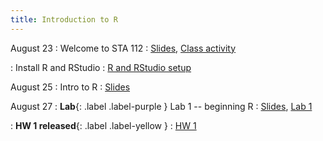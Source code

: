```yaml
---
title: Introduction to R
---
```


August 23
: Welcome to STA 112
  : [Slides](#), [Class activity](../class_activities/ca_lecture1.md)

: Install R and RStudio 
  : [R and RStudio setup](#)

August 25
: Intro to R
  : [Slides](#)

August 27
: **Lab**{: .label .label-purple } Lab 1 -- beginning R
  : [Slides](#), [Lab 1](#)

: **HW 1 released**{: .label .label-yellow }
  : [HW 1](#)
